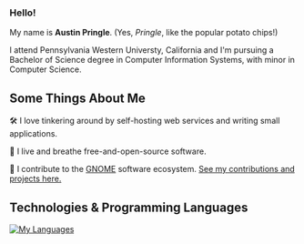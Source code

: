 ### Hello!

My name is **Austin Pringle**. (Yes, _Pringle_, like the popular potato chips!)

I attend Pennsylvania Western Universty, California and I'm pursuing a Bachelor of Science degree in Computer Information Systems, with minor in Computer Science.

## Some Things About Me

🛠️ I love tinkering around by self-hosting web services and writing small applications.

🐧 I live and breathe free-and-open-source software.

👣 I contribute to the [GNOME](https://en.wikipedia.org/wiki/GNOME) software ecosystem. [See my contributions and projects here.](https://gitlab.gnome.org/arpringle)

## Technologies & Programming Languages 
[![My Languages](https://skillicons.dev/icons?i=bash,c,cpp,git,github,gitlab,gtk,js,linux,python,php,sql,rust)](https://skillicons.dev)
